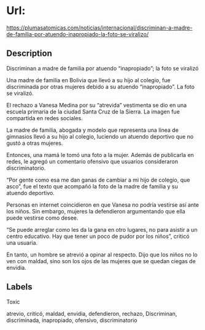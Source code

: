 # Url: 

https://plumasatomicas.com/noticias/internacional/discriminan-a-madre-de-familia-por-atuendo-inapropiado-la-foto-se-viralizo/

## Description 

Discriminan a madre de familia por atuendo “inapropiado”; la foto se viralizó

Una madre de familia en Bolivia que llevó a su hijo al colegio, fue discriminada por otras mujeres debido a su atuendo “inapropiado”. La foto se viralizó.

El rechazo a Vanesa Medina por su “atrevida” vestimenta se dio en una escuela primaria de la ciudad Santa Cruz de la Sierra. La imagen fue compartida en redes sociales.

La madre de familia, abogada y modelo que representa una línea de gimnasios llevó a su hijo al colegio, luciendo un atuendo deportivo que no gustó a otras mujeres.

Entonces, una mamá le tomó una foto a la mujer. Además de publicarla en redes, le agregó un comentario ofensivo que usuarios consideraron discriminatorio.

“Por gente como esa me dan ganas de cambiar a mi hijo de colegio, que asco”, fue el texto que acompañó la foto de la madre de familia y su atuendo deportivo.

Personas en internet coincidieron en que Vanesa no podría vestirse así ante los niños. Sin embargo, mujeres la defendieron argumentando que ella puede vestirse como desee.

“Se puede arreglar como les da la gana en otro lugares, no para asistir a un centro educativo. Hay que tener un poco de pudor por los niños”, criticó una usuaria.

En tanto, un hombre se atrevió a opinar al respecto. Dijo que los niños no lo ven con maldad, sino son los ojos de las mujeres que se quedan ciegas de envidia.

## Labels 

Toxic 

atrevio, criticó, maldad, envidia, defendieron, rechazo, Discriminan, discriminada, inapropiado, ofensivo, discriminatorio